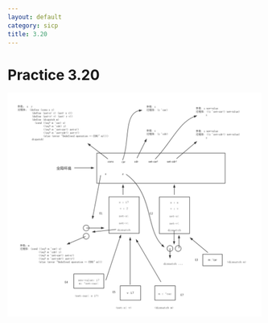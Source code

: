 ```yaml
---
layout: default
category: sicp
title: 3.20
---
```


# Practice 3.20

![image](/static/images/3.20_1.png)